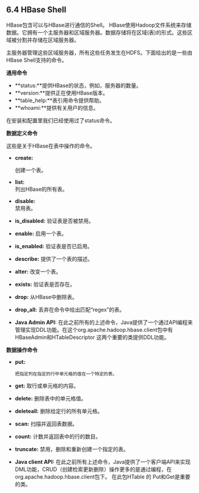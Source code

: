 ## 6.4 HBase Shell

HBase包含可以与HBase进行通信的Shell。 HBase使用Hadoop文件系统来存储数据。它拥有一个主服务器和区域服务器。数据存储将在区域\(表\)的形式。这些区域被分割并存储在区域服务器。

主服务器管理这些区域服务器，所有这些任务发生在HDFS。下面给出的是一些由HBase Shell支持的命令。

**通用命令**

* **status:**提供HBase的状态，例如，服务器的数量。
* **version:**提供正在使用HBase版本。
* **table\_help:**表引用命令提供帮助。
* **whoami:**提供有关用户的信息。

在安装和配置里我们已经使用过了status命令。

**数据定义命令**

这些是关于HBase在表中操作的命令。

* **create:**

  创建一个表。

* **list:**  
  列出HBase的所有表。

* **disable:**  
  禁用表。

* **is\_disabled:**
  验证表是否被禁用。
* **enable:**
  启用一个表。
* **is\_enabled:**
  验证表是否已启用。
* **describe:**
  提供了一个表的描述。
* **alter:**
  改变一个表。
* **exists:**
  验证表是否存在。
* **drop:**
  从HBase中删除表。
* **drop\_all:**
  丢弃在命令中给出匹配“regex”的表。
* **Java Admin API:**
  在此之前所有的上述命令，Java提供了一个通过API编程来管理实现DDL功能。在这个org.apache.hadoop.hbase.client包中有HBaseAdmin和HTableDescriptor 这两个重要的类提供DDL功能。

**数据操作命令**

* **put:**

      把指定列在指定的行中单元格的值在一个特定的表。

* **get:**
  取行或单元格的内容。
* **delete:**
  删除表中的单元格值。
* **deleteall:**
  删除给定行的所有单元格。
* **scan:**
  扫描并返回表数据。
* **count:**
  计数并返回表中的行的数目。
* **truncate:**
  禁用，删除和重新创建一个指定的表。
* **Java client API:**
  在此之前所有上述命令，Java提供了一个客户端API来实现DML功能，CRUD（创建检索更新删除）操作更多的是通过编程，在org.apache.hadoop.hbase.client包下。 在此包HTable 的 Put和Get是重要的类。




